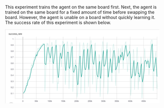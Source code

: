 This experiment trains the agent on the same board first. Next, the agent is trained on the same board for a fixed amount of time before swapping the board. However, the agent is unable on a board without quickly learning it. The success rate of this experiment is shown below.

![Success rate of this experiment](./delayed_board_update.PNG)